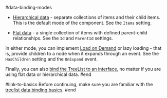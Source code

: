 #data-binding-modes

* [Hierarchical data](slug:treelist-data-binding-hierarchical-data) - separate collections of items and their child items. This is the default mode of the component. See the `Items` setting.

* [Flat data](slug:treelist-data-binding-flat-data) - a single collection of items with defined parent-child relationships. See the `Id` and `ParentId` settings.

In either mode, you can implement [Load on Demand](slug:treelist-data-binding-load-on-demand) or lazy loading - that is, provide children to a node when it expands through an event. See the `HasChildren` setting and the `OnExpand` event.

Finally, you can also [bind the TreeList to an interface](slug:treelist-data-binding-interface), no matter if you are using flat data or hierarchical data.
#end


#link-to-basics
Before continuing, make sure you are familiar with the [treelist data binding basics](slug:treelist-data-binding-overview).
#end